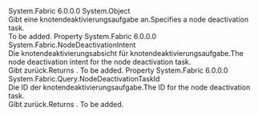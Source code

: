 <Type Name="NodeDeactivationTask" FullName="System.Fabric.Query.NodeDeactivationTask">
  <TypeSignature Language="C#" Value="public sealed class NodeDeactivationTask" />
  <TypeSignature Language="ILAsm" Value=".class public auto ansi sealed beforefieldinit NodeDeactivationTask extends System.Object" />
  <TypeSignature Language="DocId" Value="T:System.Fabric.Query.NodeDeactivationTask" />
  <TypeSignature Language="VB.NET" Value="Public NotInheritable Class NodeDeactivationTask" />
  <TypeSignature Language="F#" Value="type NodeDeactivationTask = class" />
  <AssemblyInfo>
    <AssemblyName>System.Fabric</AssemblyName>
    <AssemblyVersion>6.0.0.0</AssemblyVersion>
  </AssemblyInfo>
  <Base>
    <BaseTypeName>System.Object</BaseTypeName>
  </Base>
  <Interfaces />
  <Docs>
    <summary>
      <para><span data-ttu-id="8ab1a-101">Gibt eine knotendeaktivierungsaufgabe an.</span><span class="sxs-lookup"><span data-stu-id="8ab1a-101">Specifies a node deactivation task.</span></span></para>
    </summary>
    <remarks>To be added.</remarks>
  </Docs>
  <Members>
    <Member MemberName="Intent">
      <MemberSignature Language="C#" Value="public System.Fabric.NodeDeactivationIntent Intent { get; }" />
      <MemberSignature Language="ILAsm" Value=".property instance valuetype System.Fabric.NodeDeactivationIntent Intent" />
      <MemberSignature Language="DocId" Value="P:System.Fabric.Query.NodeDeactivationTask.Intent" />
      <MemberSignature Language="VB.NET" Value="Public ReadOnly Property Intent As NodeDeactivationIntent" />
      <MemberSignature Language="F#" Value="member this.Intent : System.Fabric.NodeDeactivationIntent" Usage="System.Fabric.Query.NodeDeactivationTask.Intent" />
      <MemberType>Property</MemberType>
      <AssemblyInfo>
        <AssemblyName>System.Fabric</AssemblyName>
        <AssemblyVersion>6.0.0.0</AssemblyVersion>
      </AssemblyInfo>
      <ReturnValue>
        <ReturnType>System.Fabric.NodeDeactivationIntent</ReturnType>
      </ReturnValue>
      <Docs>
        <summary>
          <para><span data-ttu-id="8ab1a-102">Die knotendeaktivierungsabsicht für knotendeaktivierungsaufgabe.</span><span class="sxs-lookup"><span data-stu-id="8ab1a-102">The node deactivation intent for the node deactivation task.</span></span></para>
        </summary>
        <value>
          <para><span data-ttu-id="8ab1a-103">Gibt <see cref="T:System.Fabric.NodeDeactivationIntent" />zurück.</span><span class="sxs-lookup"><span data-stu-id="8ab1a-103">Returns <see cref="T:System.Fabric.NodeDeactivationIntent" />.</span></span></para>
        </value>
        <remarks>To be added.</remarks>
      </Docs>
    </Member>
    <Member MemberName="TaskId">
      <MemberSignature Language="C#" Value="public System.Fabric.Query.NodeDeactivationTaskId TaskId { get; }" />
      <MemberSignature Language="ILAsm" Value=".property instance class System.Fabric.Query.NodeDeactivationTaskId TaskId" />
      <MemberSignature Language="DocId" Value="P:System.Fabric.Query.NodeDeactivationTask.TaskId" />
      <MemberSignature Language="VB.NET" Value="Public ReadOnly Property TaskId As NodeDeactivationTaskId" />
      <MemberSignature Language="F#" Value="member this.TaskId : System.Fabric.Query.NodeDeactivationTaskId" Usage="System.Fabric.Query.NodeDeactivationTask.TaskId" />
      <MemberType>Property</MemberType>
      <AssemblyInfo>
        <AssemblyName>System.Fabric</AssemblyName>
        <AssemblyVersion>6.0.0.0</AssemblyVersion>
      </AssemblyInfo>
      <ReturnValue>
        <ReturnType>System.Fabric.Query.NodeDeactivationTaskId</ReturnType>
      </ReturnValue>
      <Docs>
        <summary>
          <para><span data-ttu-id="8ab1a-104">Die ID der knotendeaktivierungsaufgabe.</span><span class="sxs-lookup"><span data-stu-id="8ab1a-104">The ID for the node deactivation task.</span></span></para>
        </summary>
        <value>
          <para><span data-ttu-id="8ab1a-105">Gibt <see cref="T:System.Fabric.Query.NodeDeactivationTaskId" />zurück.</span><span class="sxs-lookup"><span data-stu-id="8ab1a-105">Returns <see cref="T:System.Fabric.Query.NodeDeactivationTaskId" />.</span></span></para>
        </value>
        <remarks>To be added.</remarks>
      </Docs>
    </Member>
  </Members>
</Type>
